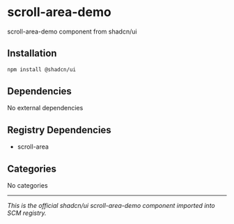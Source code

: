 # scroll-area-demo

scroll-area-demo component from shadcn/ui

## Installation

```bash
npm install @shadcn/ui
```

## Dependencies

No external dependencies

## Registry Dependencies

- scroll-area

## Categories

No categories

---

*This is the official shadcn/ui scroll-area-demo component imported into SCM registry.*
